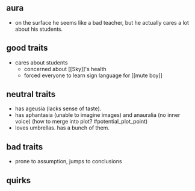 ## aura

- on the surface he seems like a bad teacher, but he actually cares a lot about his students.

## good traits

- cares about students
	- concerned about [[Sky]]'s health
	- forced everyone to learn sign language for [[mute boy]]

## neutral traits

- has ageusia (lacks sense of taste).
- has aphantasia (unable to imagine images) and anauralia (no inner voice) (how to merge into plot? #potential_plot_point)
- loves umbrellas. has a bunch of them.

## bad traits

- prone to assumption, jumps to conclusions

## quirks